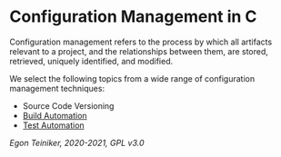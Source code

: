 # Configuration Management in C

Configuration management refers to the process by which all artifacts relevant to a project, and the relationships 
between them, are stored, retrieved, uniquely identified, and modified.

We select the following topics from a wide range of configuration management techniques:

* Source Code Versioning
* [Build Automation](https://github.com/teiniker/teiniker-lectures-computerscience/tree/master/configuration-management/building)
* [Test Automation](https://github.com/teiniker/teiniker-lectures-computerscience/tree/master/configuration-management/testing)
        
*Egon Teiniker, 2020-2021, GPL v3.0*         
